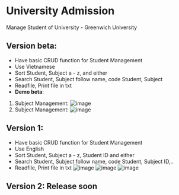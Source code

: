 # University Admission
 Manage Student of University - Greenwich University
## Version beta:
- Have basic CRUD function for Student Management
- Use Vietnamese
- Sort Student, Subject a - z, and either
- Search Student, Subject follow name, code Student, Subject
- Readfile, Print file in txt
- **Demo beta**: 
1. Subject Management:
![image](https://user-images.githubusercontent.com/92014047/232181860-584c2058-6e02-466b-b8da-607cd95631bd.png)
1. Subject Management:
![image](https://user-images.githubusercontent.com/92014047/232181869-944f8a81-4af9-4d3d-9565-3cf7e065a8dc.png)
## Version 1: 
+ Have basic CRUD function for Student Management
+ Use English
+ Sort Student, Subject a - z, Student ID and either
+ Search Student, Subject follow name, code Student, Subject ID,..
+ Readfile, Print file in txt
![image](https://user-images.githubusercontent.com/92014047/232236011-3ac39a2a-06a0-48bf-b31c-c6def801b746.png)
![image](https://user-images.githubusercontent.com/92014047/232236103-6da68fca-79d0-4fc6-8791-2f8bb321c1fc.png)
![image](https://user-images.githubusercontent.com/92014047/232236199-21b38182-a98c-4c3d-acd9-ca48c0fd2252.png)
## Version 2: Release soon

